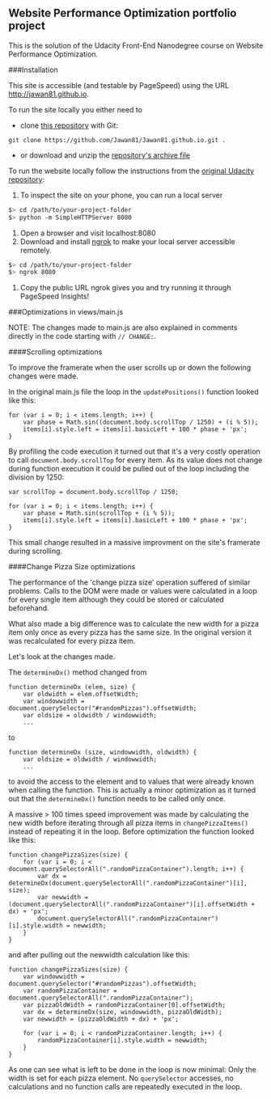 ## Website Performance Optimization portfolio project

This is the solution of the Udacity Front-End Nanodegree course on Website Performance Optimization.

###Installation

This site is accessible (and testable by PageSpeed) using the URL http://jawan81.github.io.

To run the site locally you either need to
- clone [this repository](https://github.com/Jawan81/Jawan81.github.io/) with Git:
```
git clone https://github.com/Jawan81/Jawan81.github.io.git .
```
- or download and unzip the [repository's archive file](https://github.com/Jawan81/Jawan81.github.io/archive/master.zip)

To run the website locally follow the instructions from the [original Udacity repository](https://github.com/udacity/frontend-nanodegree-mobile-portfolio):


1. To inspect the site on your phone, you can run a local server

  ```bash
  $> cd /path/to/your-project-folder
  $> python -m SimpleHTTPServer 8080
  ```

1. Open a browser and visit localhost:8080
1. Download and install [ngrok](https://ngrok.com/) to make your local server accessible remotely.

  ``` bash
  $> cd /path/to/your-project-folder
  $> ngrok 8080
  ```

1. Copy the public URL ngrok gives you and try running it through PageSpeed Insights!


###Optimizations in views/main.js

NOTE: The changes made to main.js are also explained in comments directly in the code starting with `// CHANGE:`.

####Scrolling optimizations

To improve the framerate when the user scrolls up or down the following changes were made.

In the original main.js file the loop in the `updatePositions()` function looked like this:
```
for (var i = 0; i < items.length; i++) {
	var phase = Math.sin((document.body.scrollTop / 1250) + (i % 5));
	items[i].style.left = items[i].basicLeft + 100 * phase + 'px';
}
```

By profiling the code execution it turned out that it's a very costly operation to call `document.body.scrollTop` for every item. As its value does not change during function execution it could be pulled out of the loop including the division by 1250:

```
var scrollTop = document.body.scrollTop / 1250;

for (var i = 0; i < items.length; i++) {
	var phase = Math.sin(scrollTop + (i % 5));
	items[i].style.left = items[i].basicLeft + 100 * phase + 'px';
}
```

This small change resulted in a massive improvment on the site's framerate during scrolling.

####Change Pizza Size optimizations

The performance of the 'change pizza size' operation suffered of similar problems. Calls to the DOM were made or values were calculated in a loop for every single item although they could be stored or calculated beforehand.

What also made a big difference was to calculate the new width for a pizza item only once as every pizza has the same size. In the original version it was recalculated for every pizza item.

Let's look at the changes made.

The `determineDx()` method changed from
```
function determineDx (elem, size) {
    var oldwidth = elem.offsetWidth;
    var windowwidth = document.querySelector("#randomPizzas").offsetWidth;
    var oldsize = oldwidth / windowwidth;
    ...
```
to
```
function determineDx (size, windowwidth, oldwidth) {
    var oldsize = oldwidth / windowwidth;
    ...
```

to avoid the access to the element and to values that were already known when calling the function.
This is actually a minor optimization as it turned out that the `determineDx()` function needs to be called only once.

A massive > 100 times speed improvement was made by calculating the new width before iterating through all pizza items in `changePizzaItems()` instead of repeating it in the loop. Before optimization the function looked like this:
```
function changePizzaSizes(size) {
    for (var i = 0; i < document.querySelectorAll(".randomPizzaContainer").length; i++) {
        var dx = determineDx(document.querySelectorAll(".randomPizzaContainer")[i], size);
        var newwidth = (document.querySelectorAll(".randomPizzaContainer")[i].offsetWidth + dx) + 'px';
        document.querySelectorAll(".randomPizzaContainer")[i].style.width = newwidth;
    }
}
```
and after pulling out the newwidth calculation like this:
```
function changePizzaSizes(size) {
    var windowwidth = document.querySelector("#randomPizzas").offsetWidth;
    var randomPizzaContainer = document.querySelectorAll(".randomPizzaContainer");
    var pizzaOldWidth = randomPizzaContainer[0].offsetWidth;
    var dx = determineDx(size, windowwidth, pizzaOldWidth);
    var newwidth = (pizzaOldWidth + dx) + 'px';

    for (var i = 0; i < randomPizzaContainer.length; i++) {
    	randomPizzaContainer[i].style.width = newwidth;
    }
}
```

As one can see what is left to be done in the loop is now minimal: Only the width is set for each pizza element. No `querySelector` accesses, no calculations and no function calls are repeatedly executed in the loop.
